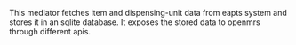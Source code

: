This mediator fetches item and dispensing-unit data from eapts system and stores it in an sqlite database. It exposes the stored data to openmrs through different apis.